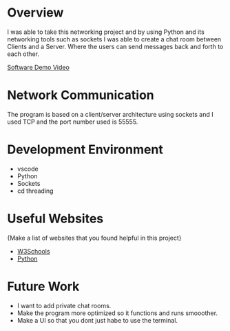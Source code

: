 # Overview
I was able to take this networking project and by using Python and its networking tools
such as sockets I was able to create a chat room between Clients and a Server. 
Where the users can send messages back and forth to each other.

[Software Demo Video](https://youtu.be/95dCHUl4T7k)

# Network Communication

The program is based on a client/server architecture using sockets and I used TCP and the port number used is 55555.

# Development Environment

* vscode
* Python
* Sockets
* cd threading

# Useful Websites

{Make a list of websites that you found helpful in this project}
* [W3Schools](https://www.w3schools.com/)
* [Python](https://docs.python.org/3/library/socket.html)

# Future Work

* I want to add private chat rooms.
* Make the program more optimized so it functions and runs smooother.
* Make a UI so that you dont just habe to use the terminal.
